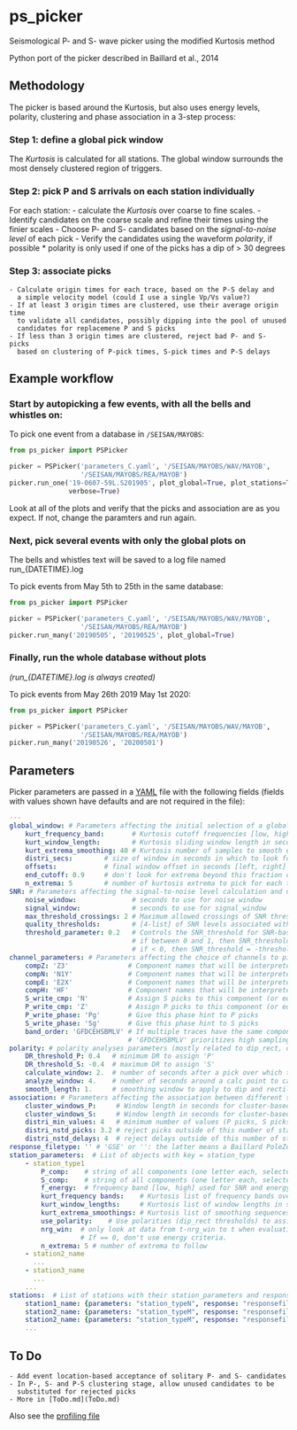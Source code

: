 # ps_picker

Seismological P- and S- wave picker using the modified Kurtosis method

Python port of the picker described in Baillard et al., 2014 

## Methodology
The picker is based around the Kurtosis, but also uses energy levels, polarity,
clustering and phase association in a 3-step process:

### Step 1: define a global pick window

The *Kurtosis* is calculated for all stations.  The global window
surrounds the most densely clustered region of triggers.

### Step 2: pick P and S arrivals on each station individually

For each station:
    - calculate the *Kurtosi*s over coarse to fine scales.
    - Identify candidates on the coarse scale and refine their times using
      the finier scales
    - Choose P- and S- candidates based on the *signal-to-noise level* of
      each pick
    - Verify the candidates using the waveform *polarity*, if possible
       * polarity is only used if one of the picks has a dip of > 30 degrees

### Step 3: associate picks
    - Calculate origin times for each trace, based on the P-S delay and
      a simple velocity model (could I use a single Vp/Vs value?)
    - If at least 3 origin times are clustered, use their average origin time
      to validate all candidates, possibly dipping into the pool of unused
      candidates for replacemene P and S picks
    - If less than 3 origin times are clustered, reject bad P- and S- picks
      based on clustering of P-pick times, S-pick times and P-S delays

## Example workflow

### Start by autopicking a few events, with all the bells and whistles on:

To pick one event from a database in `/SEISAN/MAYOBS`:
```python
from ps_picker import PSPicker

picker = PSPicker('parameters_C.yaml', '/SEISAN/MAYOBS/WAV/MAYOB', 
                  '/SEISAN/MAYOBS/REA/MAYOB')
picker.run_one('19-0607-59L.S201905', plot_global=True, plot_stations=True,
               verbose=True)
```
Look at all of the plots and verify that the picks and association are as
you expect.  If not, change the paramters and run again.

### Next, pick several events with only the global plots on

The bells and whistles text will be saved to a log file named
run_{DATETIME}.log

To pick events from May 5th to 25th in the same database:
```python
from ps_picker import PSPicker

picker = PSPicker('parameters_C.yaml', '/SEISAN/MAYOBS/WAV/MAYOB', 
                  '/SEISAN/MAYOBS/REA/MAYOB')
picker.run_many('20190505', '20190525', plot_global=True)
```

### Finally, run the whole database without plots

*(run_{DATETIME}.log is always created)*

To pick events from May 26th 2019 May 1st 2020:
```python
from ps_picker import PSPicker

picker = PSPicker('parameters_C.yaml', '/SEISAN/MAYOBS/WAV/MAYOB', 
                  '/SEISAN/MAYOBS/REA/MAYOB')
picker.run_many('20190526', '20200501')
```
## Parameters
Picker parameters are passed in a
[YAML](https://tools.ietf.org/id/draft-pbryan-zyp-json-ref-03.html) file with
the following fields (fields with values shown have defaults and are not
required in the file):
```yaml
---
global_window: # Parameters affecting the initial selection of a global pick window across all stations using the distribution of kurtosis extrema)
    kurt_frequency_band:       # Kurtosis cutoff frequencies [low, high] for kurtosis calculation
    kurt_window_length:        # Kurtosis sliding window length in seconds for kurtosis calculation
    kurt_extrema_smoothing: 40 # Kurtosis number of samples to smooth extrema by when looking for pick
    distri_secs:        # size of window in seconds in which to look for the maximum # of picks
    offsets:            # final window offset in seconds [left, right] from peak distribution
    end_cutoff: 0.9     # don't look for extrema beyond this fraction of the overall time
    n_extrema: 5        # number of kurtosis extrema to pick for each trace
SNR: # Parameters affecting the signal-to-noise level calculation and use
    noise_window:              # seconds to use for noise window
    signal_window:             # seconds to use for signal_window
    max_threshold_crossings: 2 # Maximum allowed crossings of SNR threshold within global window
    quality_thresholds:        # [4-list] of SNR levels associated with quality levels '3', '2', '1' and '0'
    threshold_parameter: 0.2   # Controls the SNR_threshold for SNR-based quality evaluation
                               # if between 0 and 1, then SNR_threshold = max(SNR)*threshold_parameter
                               # if < 0, then SNR_threshold = -threshold_parameter
channel_parameters: # Parameters affecting the choice of channels to pick on and save to
    compZ: 'Z3'               # Component names that will be interpreted as 'Z'
    compN: 'N1Y'              # Component names that will be interpreted as 'N'
    compE: 'E2X'              # Component names that will be interpreted as 'E'
    compH: 'HF'               # Component names that will be interpreted as 'H'
    S_write_cmp: 'N'          # Assign S picks to this component (or equivalent as defined above)
    P_write_cmp: 'Z'          # Assign P picks to this component (or equivalent as defined above)
    P_write_phase: 'Pg'       # Give this phase hint to P picks
    S_write_phase: 'Sg'       # Give this phase hint to S picks
    band_order: 'GFDCEHSBMLV' # If multiple traces have the same component, chose the one with the earliest listed band code
                              # 'GFDCEHSBMLV' prioritizes high sampling rates over low, and short period over broadband
polarity: # polarity analyses parameters (mostly related to dip_rect, or DR, see Baillard et al 2014)
    DR_threshold_P: 0.4   # minimum DR to assign 'P'
    DR_threshold_S: -0.4  # maximum DR to assign 'S'
    calculate_window: 2.  # number of seconds after a pick over which to calculate dip_rect
    analyze_window: 4.    # number of seconds around a calc point to calculate polarity
    smooth_length: 1.     # smoothing window to apply to dip and rectilinearity when calculating DR
association: # Parameters affecting the association between different stations
    cluster_windows_P:     # Window length in seconds for cluster-based rejection of P arrivals
    cluster_windows_S:     # Window length in seconds for cluster-based rejection of S arrivals
    distri_min_values: 4   # minimum number of values (P picks, S picks, or PS-times) needed for distribution-based rejection
    distri_nstd_picks: 3.2 # reject picks outside of this number of standard deviations
    distri_nstd_delays: 4  # reject delays outside of this number of standard deviations
response_filetype: '' # 'GSE' or '': the latter means a Baillard PoleZeros-type format
station_parameters:  # List of objects with key = station_type
    - station_type1
        P_comp:    # string of all components (one letter each, selected from 'ZNEH') used for P-picks
        S_comp:    # string of all components (one letter each, selected from 'ZNEH') used for S-picks
        f_energy:  # frequency band [low, high] used for SNR and energy calculations
        kurt_frequency bands:    # Kurtosis list of frequency bands over which to run Kurtosis, e.g.[[3, 15], [8, 30]]
        kurt_window_lengths:     # Kurtosis list of window lengths in seconds, e.g. [0.3, 0.5, 1, 2, 4, 8]
        kurt_extrema_smoothings: # Kurtosis list of smoothing sequences in samples, e.g. [2, 4, 6, 8, 10, 20, 30, 40, 50]
        use_polarity:    # Use polarities (dip_rect thresholds) to assign P and S picks
        nrg_win:  # only look at data from t-nrg_win to t when evaluating energy, where t is the time of the peak waveform energy.
                  # If == 0, don't use energy criteria.
        n_extrema: 5 # number of extrema to follow
    - station2_name
      ...
    - station3_name
      ...
    ...
stations:  # List of stations with their station_parameters and responsefiles
    station1_name: {parameters: "station_typeN", response: "responsefilename"}
    station2_name: {parameters: "station_typeM", response: "responsefilename"}
    station2_name: {parameters: "station_typeM", response: "responsefilename"}
    ...    
```

## To Do

    - Add event location-based acceptance of solitary P- and S- candidates
    - In P-, S- and P-S clustering stage, allow unused candidates to be
      substituted for rejected picks
    - More in [ToDo.md](ToDo.md)
    
Also see the [profiling file](profiling.md)